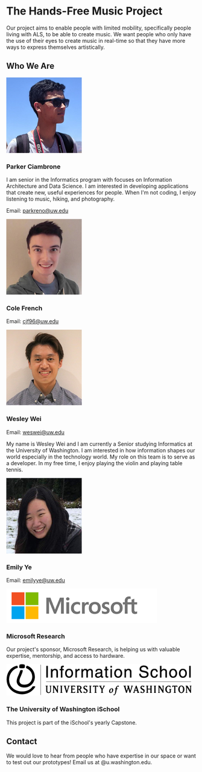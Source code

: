 # The Hands-Free Music Project

Our project aims to enable people with limited mobility, specifically people living with ALS, to be able to create music.  We want people who only have the use of their eyes to create music in real-time so that they have more ways to express themselves artistically.

## Who We Are

![](parker.png)
### Parker Ciambrone
I am senior in the Informatics program with focuses on Information Architecture and Data Science.  I am interested in developing applications that create new, useful experiences for people.  When I'm not coding, I enjoy listening to music, hiking, and photography.

Email: [parkreno@uw.edu](mailto:parkreno@uw.edu)


![](cole.png)
### Cole French

Email: [cjf96@uw.edu](mailto:cjf96@uw.edu)


![](wesley.png)
### Wesley Wei

Email: [weswei@uw.edu](mailto:weswei@uw.edu)

My name is Wesley Wei and I am currently a Senior studying Informatics at the University of Washington. I am interested in how information shapes our world especially in the technology world. My role on this team is to serve as a developer. In my free time, I enjoy playing the violin and playing table tennis.


![](emily.png)
### Emily Ye

Email: [emilyye@uw.edu](mailto:emilyye@uw.edu)

![Microsoft Logo](MS.png)
### Microsoft Research
Our project's sponsor, Microsoft Research, is helping us with valuable expertise, mentorship, and access to hardware.

![University of Washington Information School Logo](iSchool_Primary_Black.png)
### The University of Washington iSchool
This project is part of the iSchool's yearly Capstone.

## Contact

We would love to hear from people who have expertise in our space or want to test out our prototypes!  Email us at <alias>@u.washington.edu.
